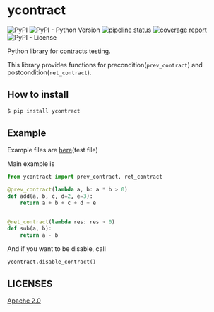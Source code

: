 ycontract
================================================================================

![PyPI](https://img.shields.io/pypi/v/ycontract)
![PyPI - Python Version](https://img.shields.io/pypi/pyversions/ycontract)
[![pipeline status](https://gitlab.com/yassu/ycontract.py/badges/master/pipeline.svg)](https://gitlab.com/yassu/ycontract.py/-/commits/master)
[![coverage report](https://gitlab.com/yassu/ycontract.py/badges/master/coverage.svg)](https://gitlab.com/yassu/ycontract.py/-/commits/master)
![PyPI - License](https://img.shields.io/pypi/l/ycontract)


Python library for contracts testing.

This library provides functions for precondition(`prev_contract`) and postcondition(`ret_contract`).

How to install
--------------------------------------------------------------------------------

``` sh
$ pip install ycontract
```

Example
--------------------------------------------------------------------------------

Example files are [here](https://gitlab.com/yassu/ycontract.py/-/blob/master/tests/test_contract.py)(test file)

Main example is

``` python
from ycontract import prev_contract, ret_contract

@prev_contract(lambda a, b: a * b > 0)
def add(a, b, c, d=2, e=3):
    return a + b + c + d + e


@ret_contract(lambda res: res > 0)
def sub(a, b):
    return a - b
```

And if you want to be disable, call

``` python
ycontract.disable_contract()
```

LICENSES
--------------------------------------------------------------------------------

[Apache 2.0](https://gitlab.com/yassu/ycontract.py/-/blob/master/LICENSE)
